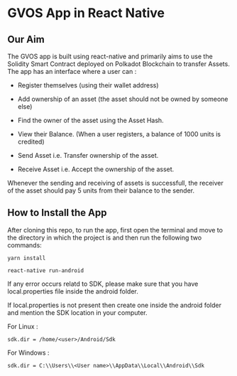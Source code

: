 # GVOS App in React Native
## Our Aim
The GVOS app is built using react-native and primarily aims to use the Solidity Smart Contract deployed on Polkadot Blockchain to transfer Assets.    
The app has an interface where a user can :    

* Register themselves (using their wallet address)   

* Add ownership of an asset (the asset should not be owned by someone else)    

* Find the owner of the asset using the Asset Hash.    

* View their Balance. (When a user registers, a balance of 1000 units is credited)    

* Send Asset i.e. Transfer ownership of the asset.    

* Receive Asset i.e. Accept the ownership of the asset.    

Whenever the sending and receiving of assets is successfull, the receiver of the asset should pay 5 units from their balance to the sender.    
    
## How to Install the App
After cloning this repo, to run the app, first open the terminal and move to the directory in which the project is and then run the following two commands:

  ```
  yarn install
  ```

  ```
  react-native run-android
  ```
If any error occurs relatd to SDK, please make sure that you have local.properties file inside the android folder.

If local.properties is not present then create one inside the android folder and mention the SDK location in your computer.

For Linux :

```
sdk.dir = /home/<user>/Android/Sdk
```

For Windows :

```
sdk.dir = C:\\Users\\<User name>\\AppData\\Local\\Android\\Sdk
```

